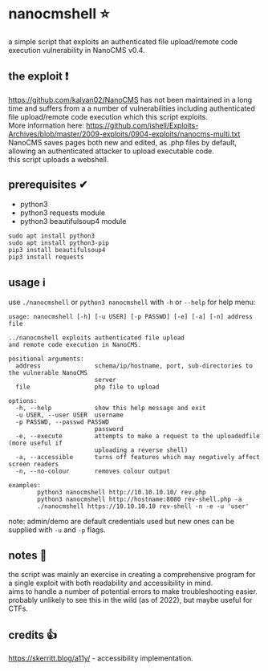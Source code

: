 # nanocmshell ⭐
a simple script that exploits an authenticated file upload/remote code execution vulnerability in NanoCMS v0.4.  

## the exploit ❗
https://github.com/kalyan02/NanoCMS has not been maintained in a long time and suffers from a a number of vulnerabilities including authenticated file upload/remote code execution which this script exploits.  
More information here: https://github.com/ishell/Exploits-Archives/blob/master/2009-exploits/0904-exploits/nanocms-multi.txt  
NanoCMS saves pages both new and edited, as .php files by default, allowing an authenticated attacker to upload executable code.  
this script uploads a webshell.

## prerequisites ✔
* python3
* python3 requests module
* python3 beautifulsoup4 module
```
sudo apt install python3
sudo apt install python3-pip
pip3 install beautifulsoup4
pip3 install requests
```

## usage ℹ
use `./nanocmshell` or `python3 nanocmshell` with `-h` or `--help` for help menu:
```
usage: nanocmshell [-h] [-u USER] [-p PASSWD] [-e] [-a] [-n] address file

../nanocmshell exploits authenticated file upload
and remote code execution in NanoCMS.

positional arguments:
  address               schema/ip/hostname, port, sub-directories to the vulnerable NanoCMS
                        server
  file                  php file to upload

options:
  -h, --help            show this help message and exit
  -u USER, --user USER  username
  -p PASSWD, --passwd PASSWD
                        password
  -e, --execute         attempts to make a request to the uploadedfile (more useful if
                        uploading a reverse shell)
  -a, --accessible      turns off features which may negatively affect screen readers
  -n, --no-colour       removes colour output

examples:
        python3 nanocmshell http://10.10.10.10/ rev.php
        python3 nanocmshell http://hostname:8080 rev-shell.php -a
        ./nanocmshell https://10.10.10.10 rev-shell -n -e -u 'user'
```
note: admin/demo are default credentials used but new ones can be supplied with `-u` and `-p` flags.

## notes 📝
the script was mainly an exercise in creating a comprehensive program for a single exploit with both readability and accessibility in mind.  
aims to handle a number of potential errors to make troubleshooting easier.  
probably unlikely to see this in the wild (as of 2022), but maybe useful for CTFs.

## credits 👍
https://skerritt.blog/a11y/ - accessibility implementation.
